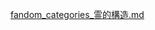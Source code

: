 [fandom_categories_霊的構造.md](https://github.com/user-attachments/files/20743314/fandom_categories_.md)
